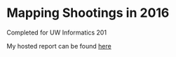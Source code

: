 # Mapping Shootings in 2016

Completed for UW Informatics 201

My hosted report can be found [here](https://info201-s17.github.io/a6-mapping-shootings-marachilds/)
